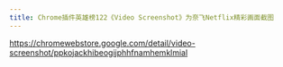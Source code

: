 ```yaml
---
title: Chrome插件英雄榜122《Video Screenshot》为奈飞Netflix精彩画面截图
---
```






https://chromewebstore.google.com/detail/video-screenshot/ppkojackhibeogijphhfnamhemklmial

